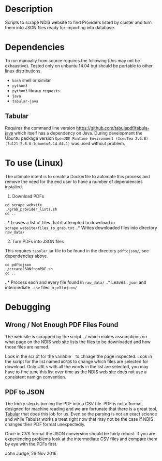# Description

Scripts to scrape NDIS website to find Providers listed by cluster and turn them into JSON files ready for importing into database.

# Dependencies

To run manually from source requires the following (this may not be exhaustive). Tested only on unbuntu 14.04 but should be portable to other linux distributions.

- `bash` shell or similar
- `python3`
- `python3` library `requests`
- `java`
- `tabular-java`

## Tabular

Requires the command line version https://github.com/tabulapdf/tabula-java which itself has a dependency on Java. During development the Ubuntu package version `OpenJDK Runtime Environment (IcedTea 2.6.8) (7u121-2.6.8-1ubuntu0.14.04.1)` was used without problem.

# To use (Linux)

The ultimate intent is to create a Dockerfile to automate this process and remove the need for the end user to have a number of dependencies installed.

1. Download PDFs

```
cd scrape_website
./grab_provider_lists.sh
cd ..
```

..* Leaves a list of files that it attempted to download in `scrape_website/files_to_grab.txt`
..* Writes downloaded files into directory `raw_data/`

2. Turn PDFs into JSON files

This requires `tabular` jar file to be found in the directory `pdftojson/`, see dependencies above.

```
cd pdftojson
./createJSONfromPDF.sh
cd ..
```

..* Process each and every file found in `raw_data/`
..* Leaves `.json` and intermediate `.csv` files in `pdftojson/`

# Debugging

## Wrong / Not Enough PDF Files Found

The web site is scrapped by the script `./` which makes assumptions on what page on the NDIS web site lists the files to be downloaded and how those files are named.

Look in the script for the variable ` ` to chnage the page inspected. Look in the script for the list named `WORDS` to change which files are selected for download. Only URLs with all the words in the list are selected, you may have to fine tune this list over time as the NDIS web site does not use a consistent namign convention.

## PDF to JSON

The tricky step is turning the PDF into a CSV file. PDF is not a format designed for machine reading and we are fortunate that there is a great tool, [Tabular](https://github.com/tabulapdf/tabula-java/wiki) that does this job for us. Even so the parsing is not an exact science and while Tabular works a treat right now that may not be the case if NDIS changes their PDF format unexpectedly.

Once in CVS format the JSON conversion should be fairly robust. If you are experiencing problems look at the intermediate CSV files and compare them by eye with the PDFs first.

John Judge, 28 Nov 2016
